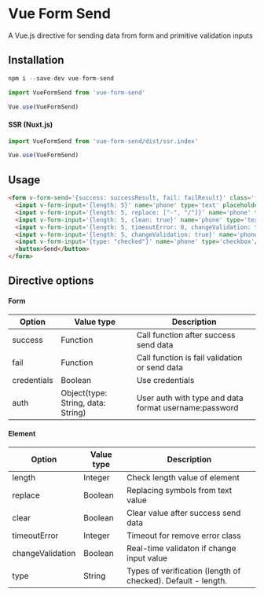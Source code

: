 # Vue Form Send

A Vue.js directive for sending data from form and primitive validation inputs

## Installation

```js
npm i --save-dev vue-form-send
```

```js
import VueFormSend from 'vue-form-send'

Vue.use(VueFormSend)
```

#### SSR (Nuxt.js)

```js
import VueFormSend from 'vue-form-send/dist/ssr.index'

Vue.use(VueFormSend)
```

## Usage

```html
<form v-form-send='{success: successResult, fail: failResult}' class='form' action='./send.php' method='post'>
  <input v-form-input='{length: 5}' name='phone' type='text' placeholder='Length > 5'/>
  <input v-form-input='{length: 5, replace: ["-", "/"]}' name='phone' type='text' placeholder='Length > 5 and replace'/>
  <input v-form-input='{length: 5, clean: true}' name='phone' type='text' placeholder='Length > 5 and clear'/>
  <input v-form-input='{length: 5, timeoutError: 0, changeValidation: true}' name='phone' type='text' placeholder='Length > 5 and timeoutErorr 0'/>
  <input v-form-input='{length: 5, changeValidation: true}' name='phone' type='text' placeholder='Length > 5 and changeValidation'/>
  <input v-form-input='{type: "checked"}' name='phone' type='checkbox'/> 
  <button>Send</button>
</form>
```

## Directive options

#### Form

| Option | Value type | Description |
| ------ | ------ | ------ |
| success | Function | Call function after success send data |
| fail | Function | Call function is fail validation or send data |
| credentials | Boolean | Use credentials
| auth | Object(type: String, data: String) | User auth with type and data format username:password

#### Element

| Option | Value type | Description |
| ------ | ------ | ------ |
| length | Integer | Check length value of element |
| replace | Boolean | Replacing symbols from text value |
| clear | Boolean | Clear value after success send data |
| timeoutError | Integer | Timeout for remove error class |
| changeValidation | Boolean | Real-time validaton if change input value |
| type | String | Types of verification (length of checked). Default - length. |